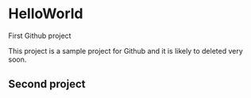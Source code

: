 # HelloWorld
First Github project

This project is a sample project for Github and it is likely to deleted very soon.

## Second project
